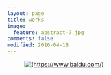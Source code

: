 ```yaml
---
layout: page
title: works
image:
  feature: abstract-7.jpg
comments: false
modified: 2016-04-18
---
```


<figure class="third">
	<a href="http://placehold.it/1200x600.jpg"><img src="http://placehold.it/600x300.jpg" alt="(https://www.baidu.com/)"></a>
	<a href="http://placehold.it/1200x600.jpg"><img src="http://placehold.it/600x300.jpg" alt=""></a>
	<a href="http://placehold.it/1200x600.jpg"><img src="http://placehold.it/600x300.jpg" alt=""></a>
</figure>